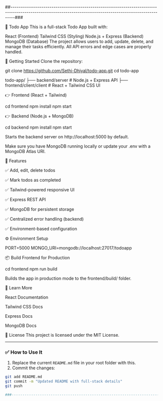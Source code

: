 ##--------------------------------------------------------------------------------------------------------------------------------------------------------------###

📝 Todo App
This is a full-stack Todo App built with:

React (Frontend)
Tailwind CSS (Styling)
Node.js + Express (Backend)
MongoDB (Database)
The project allows users to add, update, delete, and manage their tasks efficiently. All API errors and edge cases are properly handled.

🚀 Getting Started
Clone the repository:

git clone https://github.com/Sethi-Dhiyal/todo-app.git
cd todo-app



todo-app/
├── backend/server       # Node.js + Express API
├── frontend/client/client      # React + Tailwind CSS UI



👉 Frontend (React + Tailwind)

cd frontend
npm install
npm start


👉 Backend (Node.js + MongoDB)

cd backend
npm install
npm start



Starts the backend server on http://localhost:5000 by default.

Make sure you have MongoDB running locally or update your .env with a MongoDB Atlas URI.

🧠 Features

✅ Add, edit, delete todos

✅ Mark todos as completed

✅ Tailwind-powered responsive UI

✅ Express REST API

✅ MongoDB for persistent storage

✅ Centralized error handling (backend)

✅ Environment-based configuration



⚙️ Environment Setup

PORT=5000
MONGO_URI=mongodb://localhost:27017/todoapp


📦 Build Frontend for Production

cd frontend
npm run build

Builds the app in production mode to the frontend/build/ folder.

🔗 Learn More

React Documentation

Tailwind CSS Docs

Express Docs

MongoDB Docs


📜 License
This project is licensed under the MIT License.


---

### ✅ How to Use It

1. Replace the current `README.md` file in your root folder with this.
2. Commit the changes:

```bash
git add README.md
git commit -m "Updated README with full-stack details"
git push

###--------------------------------------------------------------------------------------------------------------------------------------------------------------###
